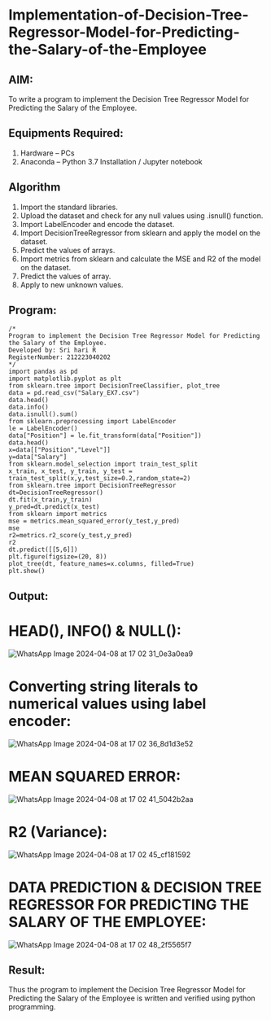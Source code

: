 # Implementation-of-Decision-Tree-Regressor-Model-for-Predicting-the-Salary-of-the-Employee

## AIM:
To write a program to implement the Decision Tree Regressor Model for Predicting the Salary of the Employee.

## Equipments Required:
1. Hardware – PCs
2. Anaconda – Python 3.7 Installation / Jupyter notebook

## Algorithm
1. Import the standard libraries.
2. Upload the dataset and check for any null values using .isnull() function.
3. Import LabelEncoder and encode the dataset.
4. Import DecisionTreeRegressor from sklearn and apply the model on the dataset.
5. Predict the values of arrays.
6. Import metrics from sklearn and calculate the MSE and R2 of the model on the dataset.
7. Predict the values of array.
8. Apply to new unknown values. 

## Program:
```
/*
Program to implement the Decision Tree Regressor Model for Predicting the Salary of the Employee.
Developed by: Sri hari R
RegisterNumber: 212223040202
*/
import pandas as pd
import matplotlib.pyplot as plt
from sklearn.tree import DecisionTreeClassifier, plot_tree
data = pd.read_csv("Salary_EX7.csv")
data.head()
data.info()
data.isnull().sum()
from sklearn.preprocessing import LabelEncoder
le = LabelEncoder()
data["Position"] = le.fit_transform(data["Position"])
data.head()
x=data[["Position","Level"]]
y=data["Salary"]
from sklearn.model_selection import train_test_split
x_train, x_test, y_train, y_test = train_test_split(x,y,test_size=0.2,random_state=2)
from sklearn.tree import DecisionTreeRegressor
dt=DecisionTreeRegressor()
dt.fit(x_train,y_train)
y_pred=dt.predict(x_test)
from sklearn import metrics
mse = metrics.mean_squared_error(y_test,y_pred)
mse
r2=metrics.r2_score(y_test,y_pred)
r2
dt.predict([[5,6]])
plt.figure(figsize=(20, 8))
plot_tree(dt, feature_names=x.columns, filled=True)
plt.show()
```

## Output:
# HEAD(), INFO() & NULL():
![WhatsApp Image 2024-04-08 at 17 02 31_0e3a0ea9](https://github.com/srrihaari/Implementation-of-Decision-Tree-Regressor-Model-for-Predicting-the-Salary-of-the-Employee/assets/145550674/76e3a0d3-08d1-4834-bd9b-4e941a108595)

# Converting string literals to numerical values using label encoder:
![WhatsApp Image 2024-04-08 at 17 02 36_8d1d3e52](https://github.com/srrihaari/Implementation-of-Decision-Tree-Regressor-Model-for-Predicting-the-Salary-of-the-Employee/assets/145550674/8fe61671-fd9e-47ec-86f3-400f7bbc0e98)


# MEAN SQUARED ERROR:
![WhatsApp Image 2024-04-08 at 17 02 41_5042b2aa](https://github.com/srrihaari/Implementation-of-Decision-Tree-Regressor-Model-for-Predicting-the-Salary-of-the-Employee/assets/145550674/50de743e-7ee3-4f4b-bcb1-27cd800640ce)


# R2 (Variance):
![WhatsApp Image 2024-04-08 at 17 02 45_cf181592](https://github.com/srrihaari/Implementation-of-Decision-Tree-Regressor-Model-for-Predicting-the-Salary-of-the-Employee/assets/145550674/9b58030e-923a-4e8f-85e8-4a4618086e0d)


# DATA PREDICTION & DECISION TREE REGRESSOR FOR PREDICTING THE SALARY OF THE EMPLOYEE:
![WhatsApp Image 2024-04-08 at 17 02 48_2f5565f7](https://github.com/srrihaari/Implementation-of-Decision-Tree-Regressor-Model-for-Predicting-the-Salary-of-the-Employee/assets/145550674/cc80a373-461f-46b9-8e4c-95bc9b76445e)



## Result:
Thus the program to implement the Decision Tree Regressor Model for Predicting the Salary of the Employee is written and verified using python programming.
